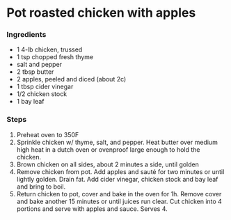 # Pot roasted chicken with apples

### Ingredients

* 1 4-lb chicken, trussed
* 1 tsp chopped fresh thyme
* salt and pepper
* 2 tbsp butter
* 2 apples, peeled and diced \(about 2c\)
* 1 tbsp cider vinegar
* 1/2 chicken stock
* 1 bay leaf

### Steps

1. Preheat oven to 350F
2. Sprinkle chicken w/ thyme, salt, and pepper. Heat butter over medium high heat in a dutch oven or ovenproof large enough to hold the chicken.
3. Brown chicken on all sides, about 2 minutes a side, until golden
4. Remove chicken from pot. Add apples and sauté for two minutes or until lightly golden.  Drain fat.  Add cider vinegar, chicken stock and bay leaf and bring to boil.
5. Return chicken to pot, cover and bake in the oven for 1h.  Remove cover and bake another 15 minutes or until juices run clear.  Cut chicken into 4 portions and serve with apples and sauce.  Serves 4.

